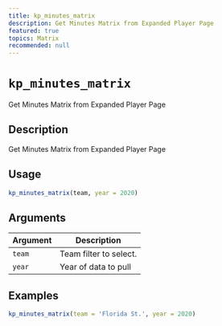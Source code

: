 ```yaml
---
title: kp_minutes_matrix
description: Get Minutes Matrix from Expanded Player Page
featured: true
topics: Matrix
recommended: null
---
```

# `kp_minutes_matrix`

Get Minutes Matrix from Expanded Player Page


## Description

Get Minutes Matrix from Expanded Player Page


## Usage

```r
kp_minutes_matrix(team, year = 2020)
```


## Arguments

Argument      |Description
------------- |----------------
`team`     |     Team filter to select.
`year`     |     Year of data to pull


## Examples

```r
kp_minutes_matrix(team = 'Florida St.', year = 2020)
```


